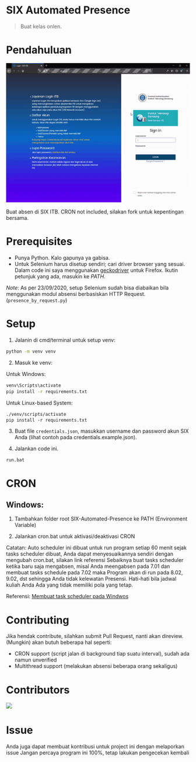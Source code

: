 # SIX Automated Presence

> Buat kelas onlen.

# Pendahuluan

![Working proof](./proof.gif)

Buat absen di SIX ITB. CRON not included, silakan fork untuk kepentingan bersama.

# Prerequisites

- Punya Python. Kalo gapunya ya gabisa.
- Untuk Selenium harus disetup sendiri; cari driver browser yang sesuai. Dalam code ini saya menggunakan [geckodriver](https://github.com/mozilla/geckodriver/releases) untuk Firefox. Ikutin petunjuk yang ada, masukin ke _*PATH*_.

_Note_: As per 23/09/2020, setup Selenium sudah bisa diabaikan bila menggunakan modul absensi berbasiskan HTTP Request. (`presence_by_request.py`)

# Setup

1. Jalanin di cmd/terminal untuk setup venv:

```bash
python -m venv venv
```

2. Masuk ke venv:

Untuk Windows:

```bash
venv\Scripts\activate
pip install -r requirements.txt
```

Untuk Linux-based System:

```
./venv/scripts/activate
pip install -r requirements.txt
```

3. Buat file `credentials.json`, masukkan username dan password akun SIX Anda (lihat contoh pada credentials.example.json).

4. Jalankan code ini.

```bash
run.bat
```

# CRON


## Windows:

1. Tambahkan folder root SIX-Automated-Presence ke PATH (Environment Variable)

2. Jalankan cron.bat untuk aktivasi/deaktivasi CRON

Catatan: 
Auto scheduler ini dibuat untuk run program setiap 60 menit sejak tasks scheduler dibuat, Anda dapat menyesuaikannya sendiri dengan mengubah cron.bat, silakan link referensi
Sebaiknya buat tasks scheduler ketika baru saja mengabsen, misal Anda meengabsen pada 7.01 dan membuat tasks schedule pada 7.02 maka Program akan di run pada 8.02, 9.02, dst sehingga Anda tidak kelewatan Presensi.
Hati-hati bila jadwal kuliah Anda Ada yang tidak memiliki pola yang tetap.

Referensi: [Membuat task scheduler pada Windwos](https://docs.microsoft.com/en-us/windows-server/administration/windows-commands/schtasks)


# Contributing

Jika hendak contribute, silahkan submit Pull Request, nanti akan direview. (Mungkin) akan butuh beberapa hal seperti:

- CRON support (script jalan di background tiap suatu interval), sudah ada namun unverified
- Multithread support (melakukan absensi beberapa orang sekaligus)

# Contributors
<a href="https://github.com/mkamadeus/SIX-Automated-Presence/graphs/contributors">
  <img src="https://contrib.rocks/image?repo=mkamadeus/SIX-Automated-Presence" />
</a>


# Issue
Anda juga dapat membuat kontribusi untuk project ini dengan melaporkan issue
Jangan percaya program ini 100%, tetap lakukan pengecekan kembali
